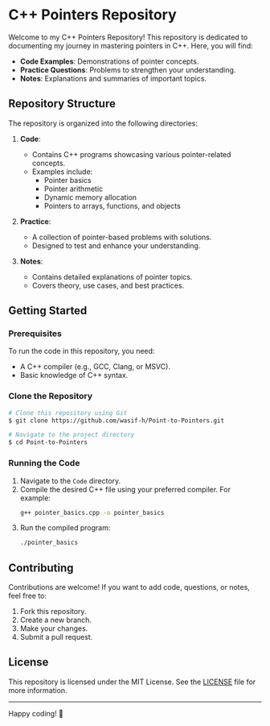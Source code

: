 # C++ Pointers Repository

Welcome to my C++ Pointers Repository! This repository is dedicated to documenting my journey in mastering pointers in C++. Here, you will find:

- **Code Examples**: Demonstrations of pointer concepts.
- **Practice Questions**: Problems to strengthen your understanding.
- **Notes**: Explanations and summaries of important topics.

## Repository Structure

The repository is organized into the following directories:

1. **Code**: 
   - Contains C++ programs showcasing various pointer-related concepts.
   - Examples include:
     - Pointer basics
     - Pointer arithmetic
     - Dynamic memory allocation
     - Pointers to arrays, functions, and objects

2. **Practice**: 
   - A collection of pointer-based problems with solutions.
   - Designed to test and enhance your understanding.

3. **Notes**: 
   - Contains detailed explanations of pointer topics.
   - Covers theory, use cases, and best practices.

## Getting Started

### Prerequisites
To run the code in this repository, you need:

- A C++ compiler (e.g., GCC, Clang, or MSVC).
- Basic knowledge of C++ syntax.

### Clone the Repository
```bash
# Clone this repository using Git
$ git clone https://github.com/wasif-h/Point-to-Pointers.git

# Navigate to the project directory
$ cd Point-to-Pointers
```

### Running the Code

1. Navigate to the `Code` directory.
2. Compile the desired C++ file using your preferred compiler. For example:
   ```bash
   g++ pointer_basics.cpp -o pointer_basics
   ```
3. Run the compiled program:
   ```bash
   ./pointer_basics
   ```

## Contributing

Contributions are welcome! If you want to add code, questions, or notes, feel free to:

1. Fork this repository.
2. Create a new branch.
3. Make your changes.
4. Submit a pull request.

## License

This repository is licensed under the MIT License. See the [LICENSE](LICENSE) file for more information.

---

Happy coding! 🎉
